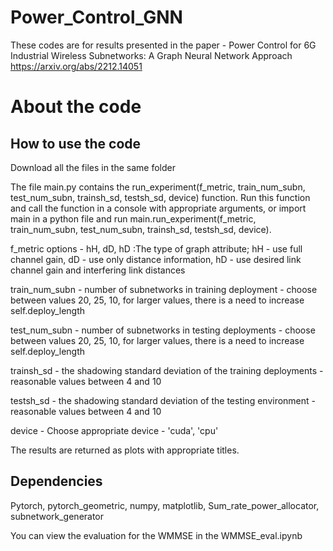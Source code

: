 # Power_Control_GNN
These codes are for results presented in the paper - Power Control for 6G Industrial Wireless Subnetworks: A Graph Neural Network Approach
https://arxiv.org/abs/2212.14051

# About the code
## How to use the code
Download all the files in the same folder

The file main.py contains the run_experiment(f_metric, train_num_subn, test_num_subn, trainsh_sd, testsh_sd, device) function. Run this function and call the function in a console with appropriate arguments, or import main in a python file and run main.run_experiment(f_metric, train_num_subn, test_num_subn, trainsh_sd, testsh_sd, device).

f_metric options - hH, dD, hD :The type of graph attribute; hH - use full channel gain, dD - use only distance information, hD - use desired link channel gain and  interfering link distances  

train_num_subn - number of subnetworks in training deployment - choose between values 20, 25, 10, for larger values, there is a need to increase self.deploy_length

test_num_subn  - number of subnetworks in testing deployments - choose between values 20, 25, 10, for larger values, there is a need to increase self.deploy_length

trainsh_sd - the shadowing standard deviation of the training deployments - reasonable values between 4 and 10

testsh_sd - the shadowing standard deviation of the testing environment - reasonable values between 4 and 10

device - Choose appropriate device - 'cuda', 'cpu'

The results are returned as plots with appropriate titles.

## Dependencies
Pytorch, pytorch_geometric, numpy, matplotlib, Sum_rate_power_allocator, subnetwork_generator

You can view the evaluation for the WMMSE in the WMMSE_eval.ipynb
